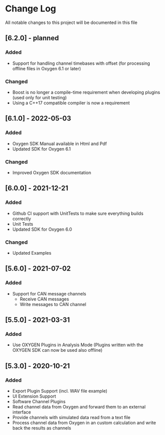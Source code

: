 # Change Log

All notable changes to this project will be documented in this file

## [6.2.0] - planned
### Added
- Support for handling channel timebases with offset (for processing offline files in Oxygen 6.1 or later)

### Changed
- Boost is no longer a compile-time requirement when developing plugins (used only for unit testing)
- Using a C++17 compatible compiler is now a requirement

## [6.1.0] - 2022-05-03
### Added
- Oxygen SDK Manual available in Html and Pdf
- Updated SDK for Oxygen 6.1

### Changed
- Improved Oxygen SDK documentation

## [6.0.0] - 2021-12-21
### Added
- Github CI support with UnitTests to make sure everything builds correctly
- Unit Tests
- Updated SDK for Oxygen 6.0

### Changed
- Updated Examples

## [5.6.0] - 2021-07-02
### Added
- Support for CAN message channels
  - Receive CAN messages
  - Write messages to CAN channel

## [5.5.0] - 2021-03-31
### Added
- Use OXYGEN Plugins in Analysis Mode (Plugins written with the OXYGEN SDK can now be used also offline)

## [5.3.0] - 2020-10-21
### Added
- Export Plugin Support (incl. WAV file example)
- UI Extension Support
- Software Channel Plugins
- Read channel data from Oxygen and forward them to an external interface
- Provide channels with simulated data read from a text file
- Process channel data from Oxygen in an custom calculation and write back the results as channels
